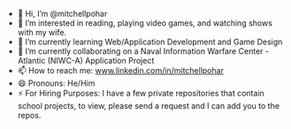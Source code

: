 - 👋 Hi, I’m @mitchellpohar
- 👀 I’m interested in reading, playing video games, and watching shows with my wife.
- 🌱 I’m currently learning Web/Application Development and Game Design
- 💞️ I’m currently collaborating on a Naval Information Warfare Center - Atlantic (NIWC-A) Application Project
- 📫 How to reach me: www.linkedin.com/in/mitchellpohar
- 😄 Pronouns: He/Him
- ⚡ For Hiring Purposes: I have a few private repositories that contain school projects, 
    to view, please send a request and I can add you to the repos.

<!---
mitchellpohar/README.md is a ✨ special ✨ repository because its `README.md` (this file) appears on your GitHub profile.
You can click the Preview link to take a look at your changes.
--->
